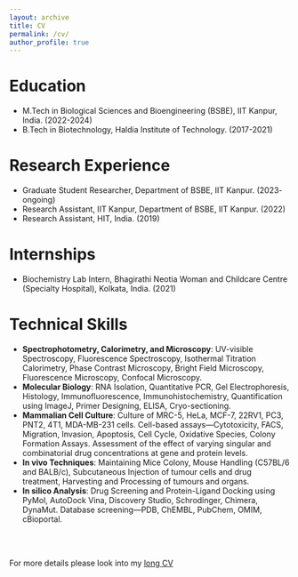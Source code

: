 ```yaml
---
layout: archive
title: CV
permalink: /cv/
author_profile: true
---
```


Education
======
* M.Tech in Biological Sciences and Bioengineering (BSBE), IIT Kanpur, India. (2022-2024)
* B.Tech in Biotechnology, Haldia Institute of Technology. (2017-2021)

Research Experience
======
* Graduate Student Researcher, Department of BSBE, IIT Kanpur. (2023- ongoing)
* Research Assistant, IIT Kanpur, Department of BSBE, IIT Kanpur. (2022)
* Research Assistant, HIT, India. (2019)

Internships
======
* Biochemistry Lab Intern, Bhagirathi Neotia Woman and Childcare Centre (Specialty Hospital), Kolkata, India. (2021)

Technical Skills
======
* **Spectrophotometry, Calorimetry, and Microscopy**: UV-visible Spectroscopy, Fluorescence Spectroscopy, Isothermal Titration Calorimetry, Phase Contrast Microscopy, Bright Field Microscopy, Fluorescence Microscopy, Confocal Microscopy.
* **Molecular Biology**: RNA Isolation, Quantitative PCR, Gel Electrophoresis, Histology, Immunofluorescence, Immunohistochemistry, Quantification using ImageJ, Primer Designing, ELISA, Cryo-sectioning.
* **Mammalian Cell Culture**: Culture of MRC-5, HeLa, MCF-7, 22RV1, PC3, PNT2, 4T1, MDA-MB-231 cells. Cell-based assays—Cytotoxicity, FACS, Migration, Invasion, Apoptosis, Cell Cycle, Oxidative Species, Colony Formation Assays. Assessment of the effect of varying singular and combinatorial drug concentrations at gene and protein levels.
* **In vivo Techniques**: Maintaining Mice Colony, Mouse Handling (C57BL/6 and BALB/c), Subcutaneous Injection of tumour cells and drug treatment, Harvesting and Processing of tumours and organs.
* **In silico Analysis**: Drug Screening and Protein-Ligand Docking using PyMol, AutoDock Vina, Discovery Studio, Schrodinger, Chimera, DynaMut. Database screening—PDB, ChEMBL, PubChem, OMIM, cBioportal.

<br>
<br>

For more details please look into my [long CV](https://drive.google.com/file/d/1uVusOrWe5QGaM9e80UkQ_nvPNQGOmCz5/view?usp=drivesdk)
